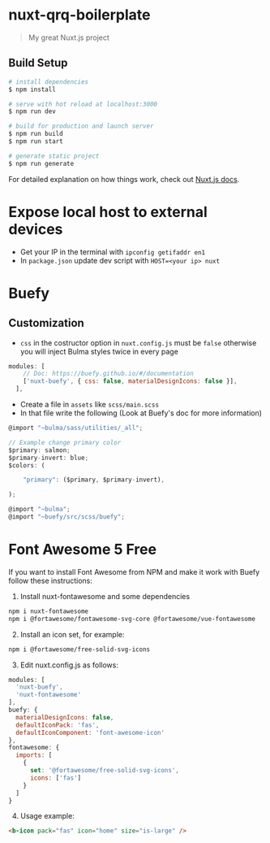 # nuxt-qrq-boilerplate

> My great Nuxt.js project

## Build Setup

```bash
# install dependencies
$ npm install

# serve with hot reload at localhost:3000
$ npm run dev

# build for production and launch server
$ npm run build
$ npm run start

# generate static project
$ npm run generate
```

For detailed explanation on how things work, check out [Nuxt.js docs](https://nuxtjs.org).

# Expose local host to external devices
* Get your IP in the terminal with `ipconfig getifaddr en1`
* In `package.json` update dev script with `HOST=<your ip> nuxt`

# Buefy
## Customization
* `css` in the costructor option in `nuxt.config.js` must be `false` otherwise you will inject Bulma styles twice in every page
```js
modules: [
    // Doc: https://buefy.github.io/#/documentation
    ['nuxt-buefy', { css: false, materialDesignIcons: false }],
  ],
```
* Create a file in `assets` like `scss/main.scss`
* In that file write the following (Look at Buefy's doc for more information)
```js
@import "~bulma/sass/utilities/_all";

// Example change primary color
$primary: salmon;
$primary-invert: blue;
$colors: (

    "primary": ($primary, $primary-invert),

);

@import "~bulma";
@import "~buefy/src/scss/buefy";
```
# Font Awesome 5 Free
If you want to install Font Awesome from NPM and make it work with Buefy follow these instructions:

1. Install nuxt-fontawesome and some dependencies

```bash
npm i nuxt-fontawesome
npm i @fortawesome/fontawesome-svg-core @fortawesome/vue-fontawesome
```

2. Install an icon set, for example:

```bash
npm i @fortawesome/free-solid-svg-icons
```

3. Edit nuxt.config.js as follows:

```js
modules: [
  'nuxt-buefy',
  'nuxt-fontawesome'
],
buefy: {
  materialDesignIcons: false,
  defaultIconPack: 'fas',
  defaultIconComponent: 'font-awesome-icon'
},
fontawesome: {
  imports: [
    {
      set: '@fortawesome/free-solid-svg-icons',
      icons: ['fas']
    }
  ]
}
```

4. Usage example:
```html
<b-icon pack="fas" icon="home" size="is-large" />
```
